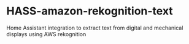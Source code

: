 # HASS-amazon-rekognition-text
Home Assistant integration to extract text from digital and mechanical displays using AWS rekognition

